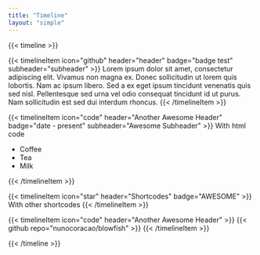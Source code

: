 ```yaml
---
title: "Timeline"
layout: "simple"
---
```


{{< timeline >}}

{{< timelineItem icon="github" header="header" badge="badge test" subheader="subheader" >}}
Lorem ipsum dolor sit amet, consectetur adipiscing elit. Vivamus non magna ex. Donec sollicitudin ut lorem quis lobortis. Nam ac ipsum libero. Sed a ex eget ipsum tincidunt venenatis quis sed nisl. Pellentesque sed urna vel odio consequat tincidunt id ut purus. Nam sollicitudin est sed dui interdum rhoncus. 
{{< /timelineItem >}}


{{< timelineItem icon="code" header="Another Awesome Header" badge="date - present" subheader="Awesome Subheader" >}}
With html code
<ul>
  <li>Coffee</li>
  <li>Tea</li>
  <li>Milk</li>
</ul>
{{< /timelineItem >}}

{{< timelineItem icon="star" header="Shortcodes" badge="AWESOME" >}}
With other shortcodes
{{< /timelineItem >}}

{{< timelineItem icon="code" header="Another Awesome Header" >}}
{{< github repo="nunocoracao/blowfish" >}}
{{< /timelineItem >}}

{{< /timeline >}}